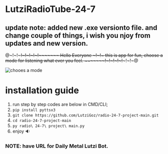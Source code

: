 # LutziRadioTube-24-7
## update note: added new .exe versionto file. and change couple of things, i wish you njoy from updates and new version.
@~!~!~~~~~!~!~!~!~!~~~~~~~ Hello Everyone ~!~!~ this is app for fun, choose a mode for listening what ever you feel. ~~~~~~~!~!~!~!~!~~~~~!~!~@

![chooes a mode](https://user-images.githubusercontent.com/45577616/123687260-01423980-d851-11eb-97dd-fdbc223c393d.png)


# installation guide
1. run step by step codes are below in CMD/CLI;
2. `pip install pyttsx3`
3. `git clone https://github.com/LutziGoz/radio-24-7-project-main.git`
4. `cd radio-24-7-project-main`
5. `py radio\ 24-7\ project\ main.py`
6. enjoy :sound:


### NOTE: have URL for Daily Metal Lutzi Bot.

